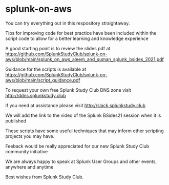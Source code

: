 # splunk-on-aws

You can try everything out in this respository straightaway. 

Tips for improving code for best practice have been included within the script code to allow for a better learning and knowledge experience

A good starting point is to review the slides pdf at https://github.com/SplunkStudyClub/splunk-on-aws/blob/main/splunk_on_aws_aleem_and_suman_splunk_bsides_2021.pdf

Guidance for the scripts is available at https://github.com/SplunkStudyClub/splunk-on-aws/blob/main/script_guidance.pdf

To request your own free Splunk Study Club DNS zone visit http://ddns.splunkstudy.club

If you need at assistance please visit http://slack.splunkstudy.club

We will add the link to the video of the Splunk BSides21 session when it is published

These scripts have some useful techniques that may inform other scripting projects you may have.

Feeback would be really appreciated for our new Splunk Study Club community initiative

We are always happy to speak at Splunk User Groups and other events, anywhere and anytime

Best wishes from Splunk Study Club.